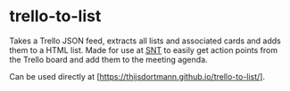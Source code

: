 # trello-to-list
Takes a Trello JSON feed, extracts all lists and associated cards and adds them to a HTML list. Made for use at [SNT](https://www.snt.utwente.nl) to easily get action points from the Trello board and add them to the meeting agenda.

Can be used directly at [https://thijsdortmann.github.io/trello-to-list/].
